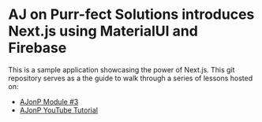 # AJ on Purr-fect Solutions introduces Next.js using MaterialUI and Firebase

This is a sample application showcasing the power of Next.js.
This git repository serves as a the guide to walk through a series of lessons hosted on:

- [AJonP Module #3](https://ajonp.com/courses/nextjs9/nextjs-using-materialui-and-firebase-materialui/)
- [AJonP YouTube Tutorial](http://bit.ly/ajonp-youtube-sub)
